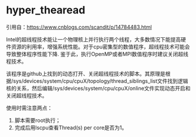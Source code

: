 # hyper_thearead
引用自：https://www.cnblogs.com/scandit/p/14784483.html 

Intel的超线程技术能让一个物理核上并行执行两个线程，大多数情况下能提高硬件资源的利用率，增强系统性能。对于cpu密集型的数值程序，超线程技术可能会导致整体程序性能下降. 鉴于此，执行OpenMP或者MPI数值程序时建议关闭超线程技术。


该程序是github上找到的动态打开、关闭超线程技术的脚本。其原理是根据/sys/devices/system/cpu/cpuX/topology/thread_siblings_list文件找到逻辑核的关系，然后编辑/sys/devices/system/cpu/cpuX/online文件实现动态开启和关闭超线程技术。


使用时需注意两点：
1. 脚本需要root执行；
2. 完成后用lscpu查看Thread(s) per core是否为1。
